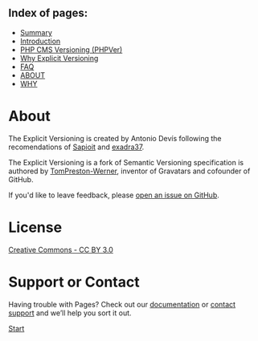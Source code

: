 Index of pages:
---------------

* [Summary](#Summary)
* [Introduction](#Introduction)
* [PHP CMS Versioning (PHPVer)](VERSIONING.md)
* [Why Explicit Versioning](/WHY.md)
* [FAQ](/FAQ.md)
* [ABOUT](/ABOUT.md)
* [WHY](/WHY.md)


# About

The Explicit Versioning is created by Antonio Devís following the recomendations
of [Sapioit](https://medium.com/sapioit/why-having-3-numbers-in-the-version-name-is-bad-92fc1f6bc73c)
and [exadra37](https://github.com/exadra37-versioning/semantic-versioning).

The Explicit Versioning is a fork of Semantic Versioning specification is authored by 
[TomPreston-Werner](http://tom.preston-werner.com), inventor of Gravatars and
cofounder of GitHub.

If you'd like to leave feedback, please [open an issue on
GitHub](https://github.com/mojombo/semver/issues).


# License

[Creative Commons - CC BY 3.0](http://creativecommons.org/licenses/by/3.0/)


# Support or Contact

Having trouble with Pages? Check out our [documentation](https://help.github.com/categories/github-pages-basics/) or [contact support](https://github.com/contact) and we’ll help you sort it out.

[Start](./)